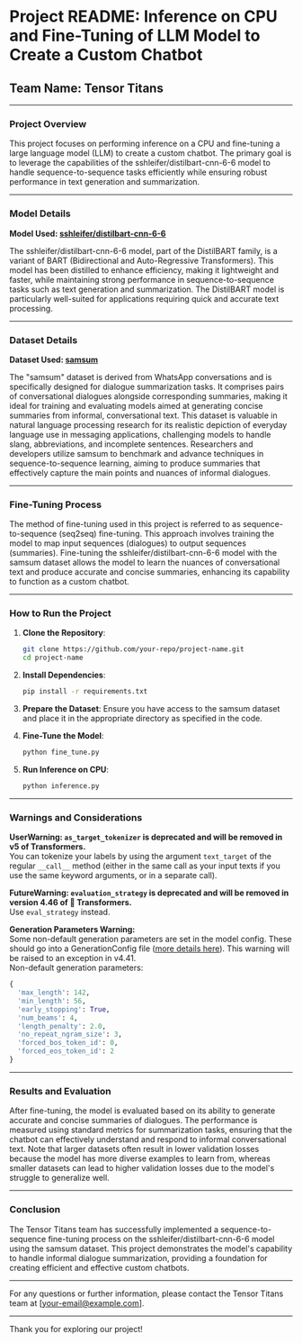 # Project README: Inference on CPU and Fine-Tuning of LLM Model to Create a Custom Chatbot

## Team Name: Tensor Titans

---

### Project Overview

This project focuses on performing inference on a CPU and fine-tuning a large language model (LLM) to create a custom chatbot. The primary goal is to leverage the capabilities of the sshleifer/distilbart-cnn-6-6 model to handle sequence-to-sequence tasks efficiently while ensuring robust performance in text generation and summarization.

---

### Model Details

**Model Used: [sshleifer/distilbart-cnn-6-6](https://huggingface.co/sshleifer/distilbart-cnn-6-6)**

The sshleifer/distilbart-cnn-6-6 model, part of the DistilBART family, is a variant of BART (Bidirectional and Auto-Regressive Transformers). This model has been distilled to enhance efficiency, making it lightweight and faster, while maintaining strong performance in sequence-to-sequence tasks such as text generation and summarization. The DistilBART model is particularly well-suited for applications requiring quick and accurate text processing.

---

### Dataset Details

**Dataset Used: [samsum](https://huggingface.co/datasets/samsum)**

The "samsum" dataset is derived from WhatsApp conversations and is specifically designed for dialogue summarization tasks. It comprises pairs of conversational dialogues alongside corresponding summaries, making it ideal for training and evaluating models aimed at generating concise summaries from informal, conversational text. This dataset is valuable in natural language processing research for its realistic depiction of everyday language use in messaging applications, challenging models to handle slang, abbreviations, and incomplete sentences. Researchers and developers utilize samsum to benchmark and advance techniques in sequence-to-sequence learning, aiming to produce summaries that effectively capture the main points and nuances of informal dialogues.

---

### Fine-Tuning Process

The method of fine-tuning used in this project is referred to as sequence-to-sequence (seq2seq) fine-tuning. This approach involves training the model to map input sequences (dialogues) to output sequences (summaries). Fine-tuning the sshleifer/distilbart-cnn-6-6 model with the samsum dataset allows the model to learn the nuances of conversational text and produce accurate and concise summaries, enhancing its capability to function as a custom chatbot.

---

### How to Run the Project

1. **Clone the Repository**:
   ```sh
   git clone https://github.com/your-repo/project-name.git
   cd project-name
   ```

2. **Install Dependencies**:
   ```sh
   pip install -r requirements.txt
   ```

3. **Prepare the Dataset**:
   Ensure you have access to the samsum dataset and place it in the appropriate directory as specified in the code.

4. **Fine-Tune the Model**:
   ```sh
   python fine_tune.py
   ```

5. **Run Inference on CPU**:
   ```sh
   python inference.py
   ```

---

### Warnings and Considerations

**UserWarning: `as_target_tokenizer` is deprecated and will be removed in v5 of Transformers.**  
You can tokenize your labels by using the argument `text_target` of the regular `__call__` method (either in the same call as your input texts if you use the same keyword arguments, or in a separate call).

**FutureWarning: `evaluation_strategy` is deprecated and will be removed in version 4.46 of 🤗 Transformers.**  
Use `eval_strategy` instead.

**Generation Parameters Warning:**  
Some non-default generation parameters are set in the model config. These should go into a GenerationConfig file ([more details here](https://huggingface.co/docs/transformers/generation_strategies#save-a-custom-decoding-strategy-with-your-model)). This warning will be raised to an exception in v4.41.  
Non-default generation parameters:  
```python
{
  'max_length': 142,
  'min_length': 56,
  'early_stopping': True,
  'num_beams': 4,
  'length_penalty': 2.0,
  'no_repeat_ngram_size': 3,
  'forced_bos_token_id': 0,
  'forced_eos_token_id': 2
}
```

---

### Results and Evaluation

After fine-tuning, the model is evaluated based on its ability to generate accurate and concise summaries of dialogues. The performance is measured using standard metrics for summarization tasks, ensuring that the chatbot can effectively understand and respond to informal conversational text. Note that larger datasets often result in lower validation losses because the model has more diverse examples to learn from, whereas smaller datasets can lead to higher validation losses due to the model's struggle to generalize well.

---

### Conclusion

The Tensor Titans team has successfully implemented a sequence-to-sequence fine-tuning process on the sshleifer/distilbart-cnn-6-6 model using the samsum dataset. This project demonstrates the model's capability to handle informal dialogue summarization, providing a foundation for creating efficient and effective custom chatbots.

---

For any questions or further information, please contact the Tensor Titans team at [your-email@example.com].

---

Thank you for exploring our project!
